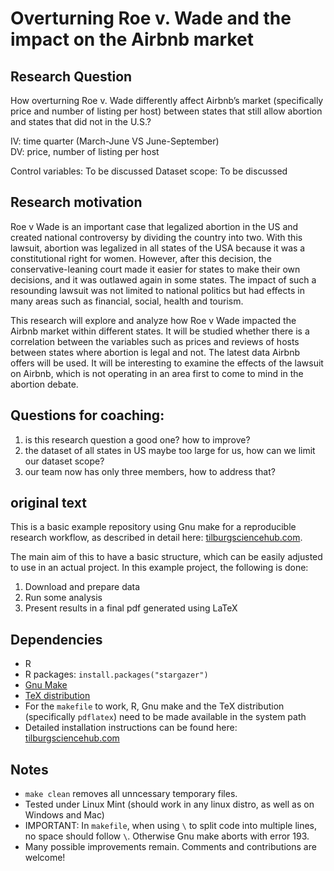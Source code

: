 # Overturning Roe v. Wade and the impact on the Airbnb market

## Research Question
How overturning Roe v. Wade differently affect Airbnb’s market (specifically price and number of listing per host) between states that still allow abortion and states that did not in the U.S.? 

IV: time quarter (March-June VS June-September)  
DV: price, number of listing per host

Control variables: To be discussed
Dataset scope: To be discussed

## Research motivation 
Roe v Wade is an important case that legalized abortion in the US and created national controversy by dividing the country into two. With this lawsuit, abortion was legalized in all states of the USA because it was a constitutional right for women. However, after this decision, the conservative-leaning court made it easier for states to make their own decisions, and it was outlawed again in some states. The impact of such a resounding lawsuit was not limited to national politics but had effects in many areas such as financial, social, health and tourism. 

This research will explore and analyze how Roe v Wade impacted the Airbnb market within different states. It will be studied whether there is a correlation between the variables such as prices and reviews of hosts between states where abortion is legal and not. The latest data Airbnb offers will be used.  It will be interesting to examine the effects of the lawsuit on Airbnb, which is not operating in an area first to come to mind in the abortion debate.


## Questions for coaching: 
1. is this research question a good one? how to improve? 
2. the dataset of all states in US maybe too large for us, how can we limit our dataset scope? 
3. our team now has only three members, how to address that?  





## original text 
This is a basic example repository using Gnu make for a reproducible research workflow, as described in detail here: [tilburgsciencehub.com](http://tilburgsciencehub.com/). 

The main aim of this to have a basic structure, which can be easily adjusted to use in an actual project.  In this example project, the following is done: 
1. Download and prepare data
2. Run some analysis
3. Present results in a final pdf generated using LaTeX

## Dependencies
- R 
- R packages: `install.packages("stargazer")`
- [Gnu Make](https://tilburgsciencehub.com/get/make) 
- [TeX distribution](https://tilburgsciencehub.com/get/latex/?utm_campaign=referral-short)
- For the `makefile` to work, R, Gnu make and the TeX distribution (specifically `pdflatex`) need to be made available in the system path 
- Detailed installation instructions can be found here: [tilburgsciencehub.com](http://tilburgsciencehub.com/)


## Notes
- `make clean` removes all unncessary temporary files. 
- Tested under Linux Mint (should work in any linux distro, as well as on Windows and Mac) 
- IMPORTANT: In `makefile`, when using `\` to split code into multiple lines, no space should follow `\`. Otherwise Gnu make aborts with error 193. 
- Many possible improvements remain. Comments and contributions are welcome!
